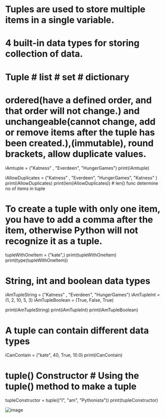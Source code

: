 # Tuples are used to store multiple items in a single variable.
# 4 built-in data types for storing collection of data.
# Tuple # list # set # dictionary

# ordered(have a defined order, and that order will not change.) and unchangeable(cannot change, add or remove items after the tuple has been created.),(immutable), round brackets, allow duplicate values.

iAmtuple = ("Katness" , "Everdeen", "HungerGames")
print(iAmtuple)

iAllowDuplicates = ("Katness" , "Everdeen", "HungerGames", "Katness" )
print(iAllowDuplicates)
print(len(iAllowDuplicates))  # len() func determine no of items in tuple

# To create a tuple with only one item, you have to add a comma after the item, otherwise Python will not recognize it as a tuple.
tupleWithOneItem = ("kate",)
print(tupleWithOneItem)
print(type(tupleWithOneItem))

# String, int and boolean data types
iAmTupleString = ("Katness" , "Everdeen", "HungerGames")
iAmTupleInt = (1, 2, 10, 5, 3)
iAmTupleBoolean = (True, False, True)

print(iAmTupleString)
print(iAmTupleInt)
print(iAmTupleBoolean)

# A tuple can contain different data types

iCanContain = ("kate", 40, True, 10.0)
print(iCanContain)

# tuple() Constructor # Using the tuple() method to make a tuple
tupleConstructor = tuple(("I", "am", "Pythonista"))
print(tupleConstructor)

![image](https://user-images.githubusercontent.com/72349558/126910551-f7f28131-3f88-4d0b-a1c5-f9a9b5504797.png)
